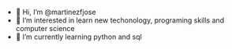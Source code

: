 - 👋 Hi, I’m @martinezfjose
- 👀 I’m interested in learn new techonology, programing skills and computer science
- 🌱 I’m currently learning python and sql


<!---
martinezfjose/martinezfjose is a ✨ special ✨ repository because its `README.md` (this file) appears on your GitHub profile.
You can click the Preview link to take a look at your changes.
--->
